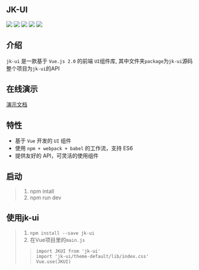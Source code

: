 ## JK-UI

![](https://img.shields.io/badge/vue-2.5.2-blue.svg)
![](https://img.shields.io/badge/vue--cli-2.8.5-green.svg)
![](https://img.shields.io/badge/vue--router-3.0.1-ff69b4.svg)
![](https://img.shields.io/badge/cheerio-1.0.0-yellow.svg)
![](https://img.shields.io/badge/license-MIT-orange.svg)

## 介绍

`jk-ui` 是一款基于 `Vue.js 2.0` 的前端 `UI`组件库, 其中文件夹`package`为`jk-ui`源码
整个项目为`jk-ui`的API

## 在线演示

[演示文档](http://www.goingtrace.com)

## 特性

- 基于 `Vue` 开发的 `UI` 组件
- 使用 `npm + webpack + babel` 的工作流，支持 ES6
- 提供友好的 API，可灵活的使用组件

## 启动
>1. npm intall
>2. npm run dev

## 使用jk-ui
>1. `npm install --save jk-ui`
>2. 在Vue项目里的`main.js`
>>`import JKUI from 'jk-ui'`<br/>
>>`import 'jk-ui/theme-default/lib/index.css'`<br/>
>>`Vue.use(JKUI)`

